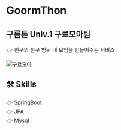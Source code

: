 # GoormThon
## 구름톤 Univ.1 구르모아팀<br>
👉 친구의 친구 범위 내 모임을 만들어주는 서비스 <br>

![구르모아](https://github.com/M-ung/GoormThon/assets/126846468/d8a9d58c-6ab8-47c4-b682-a15deec1d873)
<br>
## 🛠️ Skills
👉 SpringBoot<br>
👉 JPA<br>
👉 Mysql<br>

